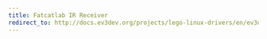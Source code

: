 ```yaml
---
title: Fatcatlab IR Receiver
redirect_to: http://docs.ev3dev.org/projects/lego-linux-drivers/en/ev3dev-jessie/sensor_data.html#fcl-ir
---
```

